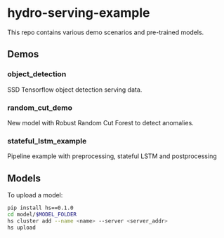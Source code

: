 # hydro-serving-example
This repo contains various demo scenarios and pre-trained models.

## Demos

### object_detection
   SSD Tensorflow object detection serving data.
   
### random_cut_demo
   New model with Robust Random Cut Forest to detect anomalies.
   
### stateful_lstm_example
   Pipeline example with preprocessing, stateful LSTM and postprocessing

## Models
   To upload a model:
 ```bash
 pip install hs==0.1.0
 cd model/$MODEL_FOLDER
 hs cluster add --name <name> --server <server_addr>
 hs upload
 ```
  
   
